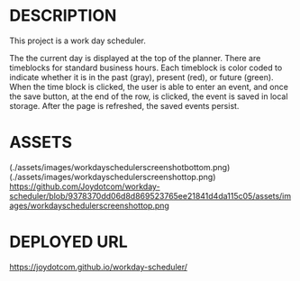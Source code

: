 # DESCRIPTION

This project is a work day scheduler.

The the current day is displayed at the top of the planner.
There are timeblocks for standard business hours.
Each timeblock is color coded to indicate whether it is in the past (gray), present (red), or future (green).
When the time block is clicked, the user is able to enter an event, and once the save button, at the end of the row, is clicked, the event is saved in local storage. 
After the page is refreshed, the saved events persist. 

# ASSETS
(./assets/images/workdayschedulerscreenshotbottom.png)
(./assets/images/workdayschedulerscreenshottop.png)
https://github.com/Joydotcom/workday-scheduler/blob/9378370dd06d8d869523765ee21841d4da115c05/assets/images/workdayschedulerscreenshottop.png 

# DEPLOYED URL
https://joydotcom.github.io/workday-scheduler/ 